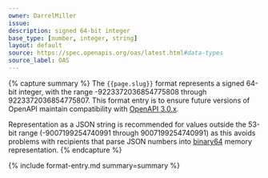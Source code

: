 ```yaml
---
owner: DarrelMiller
issue: 
description: signed 64-bit integer
base_type: [number, integer, string]
layout: default
source: https://spec.openapis.org/oas/latest.html#data-types
source_label: OAS
---
```


{% capture summary %}
The `{{page.slug}}` format represents a signed 64-bit integer, with the range -9223372036854775808 through 9223372036854775807. This format entry is to ensure future versions of OpenAPI maintain compatibility with [OpenAPI 3.0.x](https://spec.openapis.org/oas/v3.0.0).

Representation as a JSON string is recommended for values outside the 53-bit range (-9007199254740991 through 9007199254740991) as this avoids problems with recipients that parse JSON numbers into [binary64](https://en.wikipedia.org/wiki/Double-precision_floating-point_format) memory representation.
{% endcapture %}

{% include format-entry.md summary=summary %}
